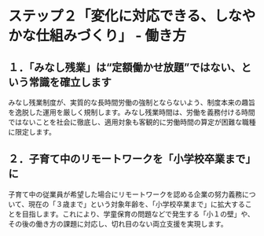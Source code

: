 
# ステップ２「変化に対応できる、しなやかな仕組みづくり」 - 働き方

## １．「みなし残業」は“定額働かせ放題”ではない、という常識を確立します

みなし残業制度が、実質的な長時間労働の強制とならないよう、制度本来の趣旨を逸脱した運用を厳しく規制します。みなし残業時間は、労働を義務付ける時間ではないことを社会に徹底し、適用対象も客観的に労働時間の算定が困難な職種に限定します。

## ２．子育て中のリモートワークを「小学校卒業まで」に

子育て中の従業員が希望した場合にリモートワークを認める企業の努力義務について、現在の「３歳まで」という対象年齢を、「小学校卒業まで」に拡大することを目指します。これにより、学童保育の問題などで発生する「小１の壁」や、その後の働き方の課題に対応し、切れ目のない両立支援を実現します。
